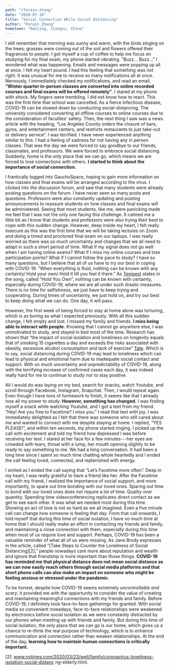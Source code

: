 ```yaml
---
path: "/forain-zhang"
date: "2020-07-10"
title: "Social Connection While Social Distancing"
author: "Forain Zhang"
hometown: "Nanjing, Jiangsu, China"
---
```

I still remember that morning was sunny and warm, with the birds singing on the trees; grasses were coming out of the soil and flowers offered their fragrances to people. I got myself a cup of coffee to help me focus on studying for my final exam, my phone started vibrating. “Buzz… Buzz...” I wondered what was happening. Emails and messages were popping up all at once. I felt my heart pound. I had this feeling that something was not right. It was unusual for me to receive so many notifications all at once. Nervously, I immediately checked my notifications, and read an email, **“Winter quarter in-person classes are converted into online recorded courses and final exams will be offered remotely”**. I stared at my phone with shock. My fingers were trembling. I did not know how to react. This was the first time that school was cancelled. As a fierce infectious disease, COVID-19 can be slowed down by conducting social-distancing. The university considered converting all offline courses to online courses due to the consideration of faculties’ safety. Then, the next thing I saw was a news article with the heading, “Los Angeles County orders the closure of bars, gyms, and entertainment centers, and restricts restaurants to just take-out or delivery service”. I was terrified. I have never experienced anything similar to this. I had a feeling of sadness for not having any in person classes. That was the day we were forced to say goodbye to our friends, classmates, and professors. We were forced to embrace social distancing. Suddenly, home is the only place that we can go, which means we are forced to lose connections with others. **I started to think about the importance of social connection.** 
	
I frantically logged into GauchoSpace, hoping to gain more information on how classes and final exams will be arranged according to the virus. I clicked into the discussion forum, and saw that many students were already posting questions on the forum. I have never seen so many posts and questions. Professors were also constantly updating and posting announcements to reassure students on how classes and final exams will be administered. Seeing that most students, like me, were panicking made me feel that I was not the only one facing this challenge. It calmed me a little bit as I know that students and professors were also trying their best to cope with this sudden change. However, deep inside my heart, I felt really insecure as this was the first time that we will be taking lectures on Zoom and doing a timed and proctored final exam on our laptops. I was really worried as there was so much uncertainty and changes that we all need to adapt in such a short period of time. What if my signal does not go well when I am having online exams? What if  I miss my online courses and lose participation points? What if I cannot follow the pace to study? I have so many questions, but I believe that all of us have to try our best in coping with COVID-19. “When everything is fluid, nothing can be known with any certainty/ Hold your own/ Hold it till you feel it there.” As [Tempest]( https://gauchospace.ucsb.edu/courses/mod/page/view.php?id=3959789) states in the song, called “Hold You Own”, nothing can be known with certainty, especially during COVID-19, where we are all under such drastic measures. There is no time for selfishness, we just have to keep trying and cooperating. During times of uncertainty, we just hold on, and try our best to keep doing what we can do. One day, it will pass. 

However, the first week of being forced to stay at home alone was torturing, which is as boring as what I expected previously. With all this sudden change, I felt empty and lost. I missed my family and friends. **I miss being able to interact with people.** Knowing that I cannot go anywhere else, I was unmotivated to study, and stayed in bed most of the time. Research has shown that “the impact of social isolation and loneliness on longevity equals that of smoking 15 cigarettes a day and exceeds the risks associated with obesity, excessive alcohol consumption and lack of exercise” [Tate][1]. Which is to say, social distancing during COVID-19 may lead to loneliness which can lead to physical and emotional harm due to inadequate social contact and support. With so much uncertainty and unpredictability of COVID-19, along with the terrifying increase of confirmed cases each day, it was indeed really hard for me to continue to study nor to stay positive. 

All I would do was laying on my bed, search for snacks, watch Youtube, and scroll through Facebook, Instagram, Snapchat. Then, I would repeat again. Even though I have tons of homework to finish, it seems like that I already lose all my power to study. **However, something has changed.** I was finding myself a snack while watching Youtube, and I got a text from my friend. “Hey! Are you free to Facetime? I miss you.” I read that text with joy. I was immediately delighted as I felt that there was someone who still cared about me and wanted to connect with me despite staying at home. I replied, “YES PLEASE!”, and within ten seconds, my phone started ringing. I picked up the call with excitement and told my friend how depressed I was before receiving her text. I stared at her face for a few minutes---her eyes are crowded with tears, throat with a lump, her mouth opening slightly to be ready to say something to me. We had a long conversation. It had been a long time since I spent so much time chatting whole heartedly and I ended the call feeling loved, connected, and replenished with energy. 

I smiled as I ended the call saying that “Let’s Facetime more often”. Deep in my heart, I was really grateful to have a friend like her. After the Facetime call with my friend, I realized the importance of social support, and more importantly, to spare out time bonding with our loved ones. Sparing out time to bond with our loved ones does not require a lot of time. Quality over quantity. Spending time videoconferencing replicates direct contact as we get to see each other. It was what we needed most during this time. Showing an act of love is not as hard as we all imagined. Even a five minute call can change how someone is feeling that day. From that call onwards, I told myself that during this time of social isolation, I have so much time at home that I should really make an effort in contacting my friends and family, and maintaining a close connection with them, especially during this time when most of us require love and support. Perhaps, COVID-19 has been a valuable reminder of what all of us were missing. As Jane Brody expresses in the article, called “[Take Steps to Counter the Loneliness of Social Distancing][2],” people nowadays care more about reputation and wealth and ignore that friendship is more important than those things. **COVID-19 has reminded me that physical distance does not mean social distance as we can now easily reach others through social media platforms and that short phone calls can also make an impact on someone who might be feeling anxious or stressed under the pandemic.**

To be honest, despite how COVID-19 seems extremely *uncontrollable and scary*, it provided me with the opportunity to consider the value of creating and maintaining meaningful connections with my friends and family. Before COVID-19, I definitely took face-to-face gatherings for granted. With social media so convenient nowadays, face-to-face relationships were weakened by electronics before social isolation as we were constantly distracted by our phones when meeting up with friends and family. But during this time of social isolation, the only place that we can go is our home, which gives us a chance to re-think the real purpose of technology, which is to enhance communication and connection rather than weaken relationships. At the end of the day, **learning how to maintain human connections is critically important.**

[1]: www.webmd.com/balance/news/20180504/loneliness-rivals-obesity-smoking-as-health-risk.
[2]: www.nytimes.com/2020/03/23/well/family/coronavirus-loneliness-isolation-social-distanc ng-elderly.html.
